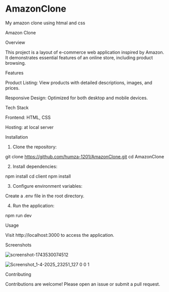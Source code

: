 # AmazonClone
 My amazon clone using htmal and css

Amazon Clone

Overview

This project is a layout of e-commerce web application inspired by Amazon. It demonstrates essential features of an online store, including product browsing.

Features

Product Listing: View products with detailed descriptions, images, and prices.

Responsive Design: Optimized for both desktop and mobile devices.


Tech Stack

Frontend: HTML, CSS

Hosting: at local server

Installation

1. Clone the repository:

git clone https://github.com/humza-1201/AmazonClone.git
cd AmazonClone


2. Install dependencies:

npm install
cd client
npm install


3. Configure environment variables:

Create a .env file in the root directory.

4. Run the application:

npm run dev


Usage

Visit http://localhost:3000 to access the application.


Screenshots

![screenshot-1743530074512](https://github.com/user-attachments/assets/8a4986cd-01b7-438d-b886-e63e662fe6eb)

![Screenshot_1-4-2025_23251_127 0 0 1](https://github.com/user-attachments/assets/1f7bc604-4a42-44e6-b4be-b42af04b1f1c)



Contributing

Contributions are welcome! Please open an issue or submit a pull request.

